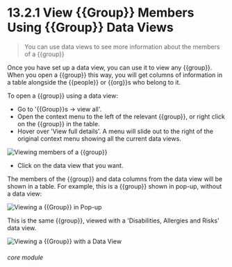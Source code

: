 # 13.2.1 <i class="fas fa-binoculars"></i>  View {{Group}} Members Using {{Group}} Data Views

> You can use data views to see more information about the members of a {{group}}



Once you have set up a data view, you can use it to view any {{group}}. When you open a {{group}} this way, you will get columns of information in a table alongside the {{people}} or {{org}}s who belong to it. 

To open a {{group}} using a data view:

- Go to '{{Group}}s -> view all'.
- Open the context menu to the left of the relevant {{group}}, or right click on the {{group}} in the table.
- Hover over 'View full details'. A menu will slide out to the right of the original context menu showing all the current data views.

![Viewing members of a {{group}}](110a.png)

- Click on the data view that you want.

The members of the {{group}} and data columns from the data view will be shown in a table.  For example, this is a {{group}} shown in pop-up, without a data view:

![Viewing a {{Group}} in Pop-up](12.2.1a.png)

This is the same {{group}}, viewed with a 'Disabilities, Allergies and Risks' data view.

![Viewing a {{Group}} with a Data View](12.2.1b.png)


###### core module


